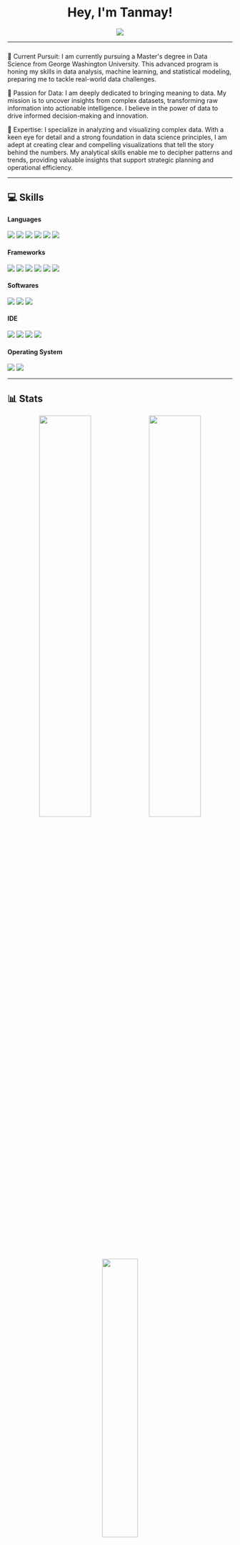<h1 align="center">Hey, I'm Tanmay! 
</h1>

<p align="center">
	<a href="https://github.com/DenverCoder1/readme-typing-svg"><img src="https://readme-typing-svg.herokuapp.com?lines=Machine+Learning+Developer;;AI%20|%20ML%20|%20DS;&center=true&width=380&height=45"></a><br>
</p>

---

### 
🔭 Current Pursuit: I am currently pursuing a Master's degree in Data Science from George Washington University. This advanced program is honing my skills in data analysis, machine learning, and statistical modeling, preparing me to tackle real-world data challenges.

🌱 Passion for Data: I am deeply dedicated to bringing meaning to data. My mission is to uncover insights from complex datasets, transforming raw information into actionable intelligence. I believe in the power of data to drive informed decision-making and innovation.

👯 Expertise: I specialize in analyzing and visualizing complex data. With a keen eye for detail and a strong foundation in data science principles, I am adept at creating clear and compelling visualizations that tell the story behind the numbers. My analytical skills enable me to decipher patterns and trends, providing valuable insights that support strategic planning and operational efficiency.


---

## 💻 Skills &nbsp;
<h4> Languages </h4>
<span> 
  <img src="https://img.shields.io/badge/python-3670A0?style=for-the-badge&logo=python&logoColor=ffdd54" />
  
  <img src="https://img.shields.io/badge/r-%23276DC3.svg?style=for-the-badge&logo=r&logoColor=white" />
	
  <img src="https://img.shields.io/badge/JavaScript-F7DF1E?style=for-the-badge&logo=javascript&logoColor=black" />  
  <img src="https://img.shields.io/badge/HTML5-E34F26?style=for-the-badge&logo=html5&logoColor=white" />
  <img src="https://img.shields.io/badge/CSS3-1572B6?style=for-the-badge&logo=css3&logoColor=white" />
  <img src="https://img.shields.io/badge/SQL-1D1209?style=for-the-badge&logo=sql&logoColor=white" />
</span>
<h4> Frameworks </h4>
<span>
	<img src="https://img.shields.io/badge/TensorFlow-%23FF6F00.svg?style=for-the-badge&logo=TensorFlow&logoColor=white" />
	<img src="https://img.shields.io/badge/opencv-%23white.svg?style=for-the-badge&logo=opencv&logoColor=white" />
	<img src="https://img.shields.io/badge/numpy-%23013243.svg?style=for-the-badge&logo=numpy&logoColor=white" />
	<img src="https://img.shields.io/badge/pandas-%23150458.svg?style=for-the-badge&logo=pandas&logoColor=white" />
        <img src="https://img.shields.io/badge/PyTorch-%23FF6F00.svg?style=for-the-badge&logo=PyTorch&logoColor=white" />
	<img src="https://img.shields.io/badge/Matplotlib-%23FF6F00.svg?style=for-the-badge&logo=Matplotlib&logoColor=white" />
 	

</span>
<h4> Softwares </h4>
<span>
  
 <img src="https://img.shields.io/badge/MySQL-00000F?style=for-the-badge&logo=mysql&logoColor=white">
 <img src="https://img.shields.io/badge/MongoDB-3FA037?style=for-the-badge&logo=mongodb&logoColor=white">
  <img src="https://img.shields.io/badge/Tableau-7AA037?style=for-the-badge&logo=tableau&logoColor=white">
  
</span>
<h4> IDE </h4>
<span>
	<img src="https://img.shields.io/badge/pycharm-15A42D.svg?style=for-the-badge&logo=pycharm&logoColor=white" />
  <img src="https://img.shields.io/badge/Colab-F9AB00?style=for-the-badge&logo=googlecolab&color=525252" /> 
	<img src="https://img.shields.io/badge/Visual_Studio_Code-0078D4?style=for-the-badge&logo=visual%20studio%20code&logoColor=white" />
	<img src="https://img.shields.io/badge/jupyter-%23FA0F00.svg?style=for-the-badge&logo=jupyter&logoColor=white" />
</span>
<h4> Operating System </h4>
<span>
	<img src="https://img.shields.io/badge/Ubuntu-E95420?style=for-the-badge&logo=ubuntu&logoColor=white" />
	<img src="https://img.shields.io/badge/Windows-0078D6?style=for-the-badge&logo=windows&logoColor=white" />
</span>

---
## 📊 Stats &nbsp;

<p align="center">
	<img width="48%" src="https://github-readme-stats.vercel.app/api?username=Tanmay1005&show_icons=true&count_private=true&theme=tokyonight" />
	<img width="48%" src="https://github-readme-streak-stats.herokuapp.com/?user=Tanmay1005&theme=tokyonight" />
	<br><br>
	<img width="40%" src="https://github-readme-stats.vercel.app/api/top-langs/?username=Tanmay1005&hide=html,css,javascript&theme=tokyonight&layout=compact" />
</p>


---

<h3 align="center">Connect with me
	<a href="https://www.linkedin.com/in/tanmay-ambegaokar/" target="blank"><img src="https://img.shields.io/badge/linkedin-%230077B5.svg?style=for-the-badge&logo=linkedin&logoColor=white"></a>
	<a href="mailto:tanmayambegaokar@gmail.com?subject=Hello%20Tanmay" target="blank"><img src="https://img.shields.io/badge/Gmail-D14836?style=for-the-badge&logo=gmail&logoColor=white"></a>

</p>
 



